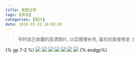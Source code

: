 ```yaml
---
title: 美图分享
tags: [其他]
categories: [图片]
date: 2016-03-22 18:03:03
---
```


<blockquote class="blockquote-center">
平时自己收藏的高清图片, 以后慢慢补充, 喜欢的直接带走 :)
</blockquote>


{% gp 7-2 %}
![](https://ws2.sinaimg.cn/large/006tNc79gy1fvo70k14qaj31jk0yq0wr.jpg)
![](https://ws2.sinaimg.cn/large/006tNc79gy1fvo70lwwv7j31hc0xcn2u.jpg)
![](https://ws3.sinaimg.cn/large/006tNc79gy1fvo70nsxy6j30wi0lrjx1.jpg)
![](https://ws4.sinaimg.cn/large/006tNc79gy1fvo70p9s3uj30wi0lrahe.jpg)
![](https://ws3.sinaimg.cn/large/006tNc79gy1fvo70q56xxj311a0ou44c.jpg)
![](https://ws3.sinaimg.cn/large/006tNc79gy1fvo70r4vuaj30wi0lragf.jpg)
![](https://ws3.sinaimg.cn/large/006tNc79gy1fvo70sghjbj31dw0xc777.jpg)
{% endgp%}
